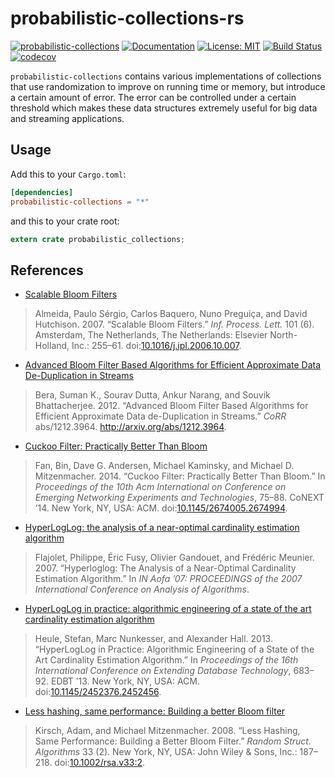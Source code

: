 # probabilistic-collections-rs
[![probabilistic-collections](http://meritbadge.herokuapp.com/probabilistic-collections)](https://crates.io/crates/probabilistic-collections)
[![Documentation](https://docs.rs/probabilistic-collections/badge.svg)](https://docs.rs/probabilistic-collections)
[![License: MIT](https://img.shields.io/badge/License-MIT-yellow.svg)](https://opensource.org/licenses/MIT)
[![Build Status](https://travis-ci.org/jeffrey-xiao/probabilistic-collections-rs.svg?branch=master)](https://travis-ci.org/jeffrey-xiao/probabilistic-collections-rs)
[![codecov](https://codecov.io/gh/jeffrey-xiao/probabilistic-collections-rs/branch/master/graph/badge.svg)](https://codecov.io/gh/jeffrey-xiao/probabilistic-collections-rs)

`probabilistic-collections` contains various implementations of collections that use randomization
to improve on running time or memory, but introduce a certain amount of error. The error can be
controlled under a certain threshold which makes these data structures extremely useful for big data
and streaming applications.

## Usage
Add this to your `Cargo.toml`:
```toml
[dependencies]
probabilistic-collections = "*"
```
and this to your crate root:
```rust
extern crate probabilistic_collections;
```

## References
 - [Scalable Bloom Filters](https://dl.acm.org/citation.cfm?id=1224501)
 > Almeida, Paulo Sérgio, Carlos Baquero, Nuno Preguiça, and David Hutchison. 2007. “Scalable Bloom Filters.” *Inf. Process. Lett.* 101 (6). Amsterdam, The Netherlands, The Netherlands: Elsevier North-Holland, Inc.: 255–61. doi:[10.1016/j.ipl.2006.10.007](https://doi.org/10.1016/j.ipl.2006.10.007).
 - [Advanced Bloom Filter Based Algorithms for Efficient Approximate Data De-Duplication in Streams](https://arxiv.org/abs/1212.3964)
 > Bera, Suman K., Sourav Dutta, Ankur Narang, and Souvik Bhattacherjee. 2012. “Advanced Bloom Filter Based Algorithms for Efficient Approximate Data de-Duplication in Streams.” *CoRR* abs/1212.3964. <http://arxiv.org/abs/1212.3964>.
 - [Cuckoo Filter: Practically Better Than Bloom](https://dl.acm.org/citation.cfm?id=2674994)
 > Fan, Bin, Dave G. Andersen, Michael Kaminsky, and Michael D. Mitzenmacher. 2014. “Cuckoo Filter: Practically Better Than Bloom.” In *Proceedings of the 10th Acm International on Conference on Emerging Networking Experiments and Technologies*, 75–88. CoNEXT ’14. New York, NY, USA: ACM. doi:[10.1145/2674005.2674994](https://doi.org/10.1145/2674005.2674994).
 - [HyperLogLog: the analysis of a near-optimal cardinality estimation algorithm](http://algo.inria.fr/flajolet/Publications/FlFuGaMe07.pdf)
 > Flajolet, Philippe, Éric Fusy, Olivier Gandouet, and Frédéric Meunier. 2007. “Hyperloglog: The Analysis of a Near-Optimal Cardinality Estimation Algorithm.” In *IN Aofa ’07: PROCEEDINGS of the 2007 International Conference on Analysis of Algorithms*.
 - [HyperLogLog in practice: algorithmic engineering of a state of the art cardinality estimation algorithm](https://dl.acm.org/citation.cfm?id=2452456)
 > Heule, Stefan, Marc Nunkesser, and Alexander Hall. 2013. “HyperLogLog in Practice: Algorithmic Engineering of a State of the Art Cardinality Estimation Algorithm.” In *Proceedings of the 16th International Conference on Extending Database Technology*, 683–92. EDBT ’13. New York, NY, USA: ACM. doi:[10.1145/2452376.2452456](https://doi.org/10.1145/2452376.2452456).
 - [Less hashing, same performance: Building a better Bloom filter](https://dl.acm.org/citation.cfm?id=1400125)
 > Kirsch, Adam, and Michael Mitzenmacher. 2008. “Less Hashing, Same Performance: Building a Better Bloom Filter.” *Random Struct. Algorithms* 33 (2). New York, NY, USA: John Wiley & Sons, Inc.: 187–218. doi:[10.1002/rsa.v33:2](https://doi.org/10.1002/rsa.v33:2).

